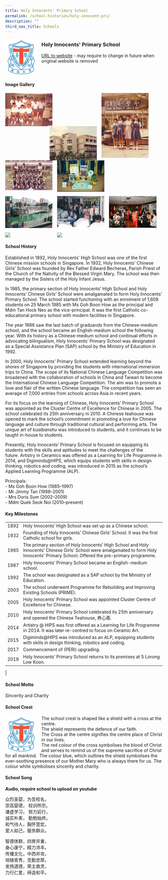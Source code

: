 ```yaml
---
title: Holy Innocents' Primary School
permalink: /school-histories/holy-innocent-pri/
description: ""
third_nav_title: Schools
---
```

<img src="/images/holyinnocentpri1.jpg" style="width:20%;margin-right:15px;" align = "left">

### **Holy Innocents' Primary School**
[URL to website](https://holyinnocentspri.moe.edu.sg/) - may require to change in future when original website is removed

<br clear="left">

#### **Image Gallery**

<p><a href="/images/holyinnocentpri2.jpg">  
<img src="/images/holyinnocentpri2.jpg" style="width:30%;margin-right:15px;" align = "left">
</a></p>

<p><a href="/images/holyinnocentpri4.jpg">  
<img src="/images/holyinnocentpri4.jpg" style="width:30%;margin-right:45px;" align = "right">
</a></p>

<p><a href="/images/holyinnocentpri3.jpg">  
<img src="/images/holyinnocentpri3.jpg" style="width:30%;margin-right:15px;" align = "right">
</a></p>

<p><a href="/images/holyinnocentpri5.jpg">  
<img src="/images/holyinnocentpri5.jpg" style="width:30%;margin-right:15px;" align = "left">
</a></p>

<p><a href="/images/holyinnocentpri6.jpg">  
<img src="/images/holyinnocentpri6.jpg" style="width:30%;margin-right:15px;" align = "left">
</a></p>

<br clear="left">

<p><a href="/images/holyinnocentpri7.jpg">  
<img src="/images/holyinnocentpri7.jpg" style="width:30%;margin-right:15px;" align = "left">
</a></p>

<p><a href="/images/holyinnocentpri8.jpg">  
<img src="/images/holyinnocentpri8.jpg" style="width:30%;margin-right:15px;" align = "left">
</a></p>

<p><a href="/images/holyinnocentpri9.jpg">  
<img src="/images/holyinnocentpri9.jpg" style="width:30%;margin-right:15px;" align = "left">
</a></p>

<br clear="left">

<p><a href="/images/holyinnocentpri10.jpg">  
<img src="/images/holyinnocentpri10.jpg" style="width:30%;margin-right:15px;" align = "left">
</a></p>

<p><a href="/images/holyinnocentpri11.jpg">  
<img src="/images/holyinnocentpri11.jpg" style="width:30%;margin-right:15px;" align = "left">
</a></p>

<br clear="left">

#### **School History**
Established in 1892, Holy Innocents’ High School was one of the first Chinese mission schools in Singapore. In 1932, Holy Innocents’ Chinese Girls’ School was founded by Rev Father Edward Becheras, Parish Priest of the Church of the Nativity of the Blessed Virgin Mary. The school was then managed by the Sisters of the Holy Infant Jesus.

In 1985, the primary section of Holy Innocents’ High School and Holy Innocents’ Chinese Girls’ School were amalgamated to form Holy Innocents’ Primary School. The school started functioning with an enrolment of 1,608 students on 25 March 1985 with Ms Goh Boon How as the principal and Mdm Tan Hock Neo as the vice-principal. It was the first Catholic co-educational primary school with modern facilities in Singapore.

The year 1986 saw the last batch of graduands from the Chinese-medium school, and the school became an English-medium school the following year. With its history as a Chinese-medium school and continual efforts in advocating bilingualism, Holy Innocents’ Primary School was designated as a Special Assistance Plan (SAP) school by the Ministry of Education in 1992. 

In 2000, Holy Innocents’ Primary School extended learning beyond the shores of Singapore by providing the students with international immersion trips to China. The scope of its National Chinese Language Competition was broadened with the collaboration of schools in China and Taiwan to become the International Chinese Language Competition. The aim was to promote a love and flair of the written Chinese language. The competition has seen an average of 7,000 entries from schools across Asia in recent years.

For its focus on the learning of Chinese, Holy Innocents’ Primary School was appointed as the Cluster Centre of Excellence for Chinese in 2005. The school celebrated its 25th anniversary in 2010. A Chinese teahouse was opened to mark the school’s commitment in promoting a love for Chinese language and culture through traditional cultural and performing arts. The unique art of _kuaibanshu_ was introduced to students, and it continues to be taught in-house to students.

Presently, Holy Innocents’ Primary School is focused on equipping its students with the skills and aptitudes to meet the challenges of the future. Artistry in Ceramics was offered as a Learning for Life Programme in 2014, and Digiminds@HIPS, which equips students with skills in design thinking, robotics and coding, was introduced in 2015 as the school’s Applied Learning Programme (ALP).

Principals:<br>
\- Ms Goh Boon How (1985–1997)<br>
\- Mr Jimmy Tan (1998–2001)<br>
\- Mrs Doris Sum (2002–2009)<br>
\- Mdm Quek Seok Noi (2010–present)

#### **Key Milestones**

|  |  |
|:---:|---|
| 1892 | Holy Innocents’ High School was set up as a Chinese school. |
| 1932 | Founding of Holy Innocents’ Chinese Girls’ School. It was the first Catholic school for girls. |
| 1985 | The primary section of Holy Innocents’ High School and Holy Innocents’ Chinese Girls’ School were amalgamated to form Holy Innocents' Primary School; Offered the pre-primary programme. |
| 1987 | Holy Innocents’ Primary School became an English-medium school. |
| 1992 | The school was designated as a SAP school by the Ministry of Education. |
| 2003 | The school underwent Programme for Rebuilding and Improving Existing Schools (PRIME). |
| 2005 | Holy Innocents’ Primary School was appointed Cluster Centre of Excellence for Chinese. |
| 2010 | Holy Innocents’ Primary School celebrated its 25th anniversary and opened the Chinese Teahouse, 养心斋. |
| 2014 | Artistry @ HIPS was first offered as a Learning for Life Programme in 2014. It was later re-centred to focus on Ceramic Art. |
| 2015 | Digiminds@HIPS was introduced as an ALP, equipping students with skills in design thinking, robotics and coding. |
| 2017 | Commencement of (PERI) upgrading. |
| 2019 | Holy Innocents’ Primary School returns to its premises at 5 Lorong Low Koon. |
|

#### **School Motto**
Sincerity and Charity

#### **School Crest**
<img src="/images/holyinnocentpri1.jpg" style="width:20%;margin-right:15px;" align = "left">

The school crest is shaped like a shield with a cross at the centre.<br>
The shield represents the defence of our faith.<br>
The Cross at the centre signifies the centre place of Christ in our lives.<br>
The red colour of the cross symbolises the blood of Christ and serves to remind us of the supreme sacrifice of Christ for all mankind.  The colour blue, which outlines the shield symbolises the ever-soothing presence of our Mother Mary who is always there for us. The colour white symbolises sincerity and charity.

#### **School Song**
**Audio, require school to upload on youtube**

众烈圣婴，为吾校名，<br>
崇高婴德， 校训所宗。<br>
谦虚学习， 努力前行，<br>
诚实朴素， 勤勉始终。<br>
和气待人，胸怀宽宏，<br>
爱人如己，服务群众。

智德体群，四育并重，<br>
身心康宁，精力沛丰。<br>
传播文化，中西并攻，<br>
培植青秀，克勤忠厚。<br>
发扬道德，荣主救灵，<br>
力行仁爱，缔造和平。